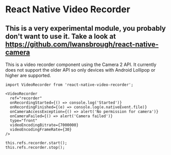 # React Native Video Recorder

## This is a very experimental module, you probably don't want to use it. Take a look at https://github.com/lwansbrough/react-native-camera

This is a video recorder component using the Camera 2 API. It currently does not
support the older API so only devices with Android Lollipop or higher are supported.

```
import VideoRecorder from 'react-native-video-recorder';

<VideoRecorder
  ref="recorder"
  onRecordingStarted={() => console.log('Started')}
  onRecordingFinished={(e) => console.log(e.nativeEvent.file)}
  onCameraAccessException={() => alert('No permission for camera')}
  onCameraFailed={() => alert('Camera failed')}
  type="front"
  videoEncodingBitrate={7000000}
  videoEncodingFrameRate={30}
/>

this.refs.recorder.start();
this.refs.recorder.stop();
```
